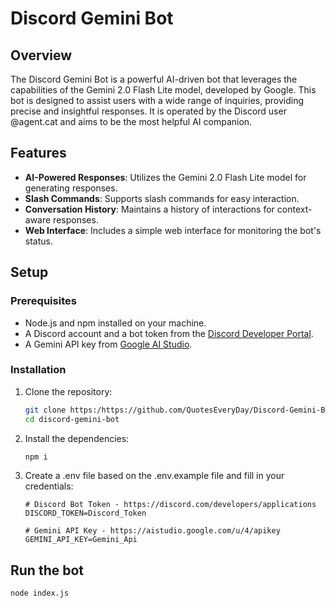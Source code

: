 # Discord Gemini Bot

## Overview

The Discord Gemini Bot is a powerful AI-driven bot that leverages the capabilities of the Gemini 2.0 Flash Lite model, developed by Google. This bot is designed to assist users with a wide range of inquiries, providing precise and insightful responses. It is operated by the Discord user @agent.cat and aims to be the most helpful AI companion.

## Features

- **AI-Powered Responses**: Utilizes the Gemini 2.0 Flash Lite model for generating responses.
- **Slash Commands**: Supports slash commands for easy interaction.
- **Conversation History**: Maintains a history of interactions for context-aware responses.
- **Web Interface**: Includes a simple web interface for monitoring the bot's status.

## Setup

### Prerequisites

- Node.js and npm installed on your machine.
- A Discord account and a bot token from the [Discord Developer Portal](https://discord.com/developers/applications).
- A Gemini API key from [Google AI Studio](https://aistudio.google.com/u/4/apikey).

### Installation

1. Clone the repository:
   ```bash
   git clone https:/https://github.com/QuotesEveryDay/Discord-Gemini-Bot.git
   cd discord-gemini-bot
   ```

2. Install the dependencies:
    ```bash
    npm i
    ```

3. Create a .env file based on the .env.example file and fill in your credentials:
    ```.env
    # Discord Bot Token - https://discord.com/developers/applications
    DISCORD_TOKEN=Discord_Token

    # Gemini API Key - https://aistudio.google.com/u/4/apikey
    GEMINI_API_KEY=Gemini_Api
    ```

## Run the bot
```bash
node index.js
```
